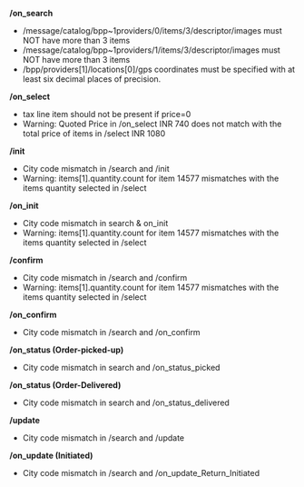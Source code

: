 **/on_search**
- /message/catalog/bpp~1providers/0/items/3/descriptor/images must NOT have more than 3 items
- /message/catalog/bpp~1providers/1/items/3/descriptor/images must NOT have more than 3 items
- /bpp/providers[1]/locations[0]/gps coordinates must be specified with at least six decimal places of precision.

**/on_select**
- tax line item should not be present if price=0
- Warning: Quoted Price in /on_select INR 740 does not match with the total price of items in /select INR 1080

**/init**
- City code mismatch in /search and /init
- Warning: items[1].quantity.count for item 14577 mismatches with the items quantity selected in /select

**/on_init**
- City code mismatch in search & on_init
- Warning: items[1].quantity.count for item 14577 mismatches with the items quantity selected in /select

**/confirm**
- City code mismatch in /search and /confirm
- Warning: items[1].quantity.count for item 14577 mismatches with the items quantity selected in /select

**/on_confirm**
- City code mismatch in /search and /on_confirm

**/on_status (Order-picked-up)**
- City code mismatch in search and /on_status_picked

**/on_status (Order-Delivered)**
- City code mismatch in search and /on_status_delivered

**/update**
- City code mismatch in /search and /update

**/on_update (Initiated)**
- City code mismatch in /search and /on_update_Return_Initiated

